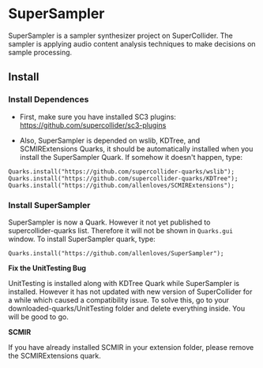 # SuperSampler
SuperSampler is a sampler synthesizer project on SuperCollider.  The sampler is applying audio content analysis techniques to make decisions on sample processing.


## Install

### Install Dependences

* First, make sure you have installed SC3 plugins:  
https://github.com/supercollider/sc3-plugins


<!---
* **Fix SCMIR Bug:** 
```
There is a bug in SCMIR with SuperCollider 3.7 due to the change in SuperCollider.
If you are using SuperCollider 3.7, please do the following to fix this bug: 

Open up SCMIRExtensions/Classes/SCMIRScore.sc and change line 15 from

cmd = program + "-v -2 -N" + oscFilePath.quote

to

cmd = program + "-V -2 -N" + oscFilePath.quote  // Change the lower-case v to capital V
```
-->

* Also, SuperSampler is depended on wslib, KDTree, and SCMIRExtensions Quarks, it should be automatically installed when you install the SuperSampler Quark.  If somehow it doesn't happen, type:  
```supercollider
Quarks.install("https://github.com/supercollider-quarks/wslib");
Quarks.install("https://github.com/supercollider-quarks/KDTree");
Quarks.install("https://github.com/allenloves/SCMIRExtensions");
```

### Install SuperSampler


SuperSampler is now a Quark.  However it not yet published to supercollider-quarks list.   Therefore it will not be shown in ```Quarks.gui``` window. To install SuperSampler quark, type:  
```supercollider
Quarks.install("https://github.com/allenloves/SuperSampler");
```

**Fix the UnitTesting Bug**

UnitTesting is installed along with KDTree Quark while SuperSampler is installed. However it has not updated with new version of SuperCollider for a while which caused a compatibility issue.  To solve this, go to your downloaded-quarks/UnitTesting folder and delete everything inside.  You will be good to go. 


**SCMIR**

If you have already installed SCMIR in your extension folder, please remove the SCMIRExtensions quark.

